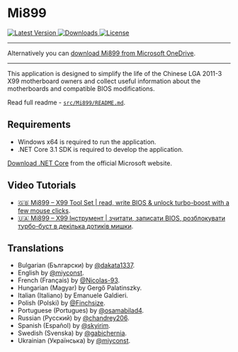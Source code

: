 ﻿# Mi899

<a href="https://github.com/miyconst/Mi899/releases/latest">
    <img src="https://img.shields.io/github/v/release/miyconst/Mi899.svg?color=silver&style=for-the-badge&logo=xiaomi" alt="Latest Version"/>
</a>
<a href="https://github.com/miyconst/Mi899/releases/download/1.2.6/Mi899-1.2.6.zip">
    <img src="https://img.shields.io/github/downloads/miyconst/Mi899/total.svg?color=silver&style=for-the-badge&logo=xiaomi" alt="Downloads"/>
</a>
<a href="https://github.com/miyconst/Mi899/blob/master/LICENSE.md">
    <img src="https://img.shields.io/github/license/miyconst/Mi899.svg?style=for-the-badge&logo=xiaomi" alt="License"/>
</a>

------------

Alternatively you can [download Mi899 from Microsoft OneDrive](https://1drv.ms/u/s!AtZZXDjjb94kgY1URfN0g6vTewMbdg?e=YPRl1z).

------------

This application is designed to simplify the life of the Chinese LGA 2011-3 X99 motherboard owners and collect useful information about the motherboards and compatible BIOS modifications.

Read full readme - [`src/Mi899/README.md`](src/Mi899/README.md).

## Requirements

- Windows x64 is required to run the application.
- .NET Core 3.1 SDK is required to develop the application.

[Download .NET Core](https://dotnet.microsoft.com/download) from the official Microsoft website.

## Video Tutorials

- [🇬🇧 Mi899 – X99 Tool Set | read, write BIOS & unlock turbo-boost with a few mouse clicks](https://youtu.be/bO2t790vhg8).
- [🇺🇦 Mi899 – X99 Інструмент | зчитати, записати BIOS, розблокувати турбо-буст в декілька дотиків мишки](https://youtu.be/42VNBEpS-6w).

## Translations

- Bulgarian (Български) by [@dakata1337](https://github.com/dakata1337).
- English by [@miyconst](https://github.com/miyconst).
- French (Français) by [@Nicolas-93](https://github.com/Nicolas-93).
- Hungarian (Magyar) by Gergő Palatinszky.
- Italian (Italiano) by Emanuele Galdieri.
- Polish (Polski) by [@Finchsize](https://github.com/Finchsize).
- Portuguese (Portugues) by [@osamabilad4](https://github.com/osamabilad4).
- Russian (Русский) by [@chandrey206](https://github.com/chandrey206).
- Spanish (Español) by [@skyirim](https://github.com/skyirim).
- Swedish (Svenska) by [@gabichernia](https://github.com/gabichernia).
- Ukrainian (Українська) by [@miyconst](https://github.com/miyconst).